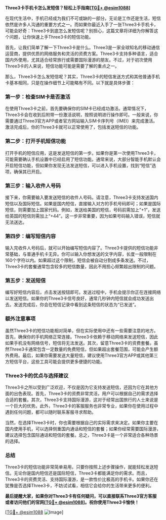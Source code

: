 **Three3卡手机卡怎么发短信？轻松上手指南[[TG💪+ @esim1088](https://t.me/s/esim1088)]**

在现代生活中，手机已经成为我们不可或缺的一部分。无论是工作还是生活，短信依然是许多人沟通的重要方式之一。而如果你最近入手了一张Three3卡手机卡，可能会好奇：Three3卡到底怎么发短信呢？别担心，这篇文章将详细为你解答这个问题，让你快速上手Three3卡的短信功能。

首先，让我们简单了解一下Three3卡是什么。Three3是一家全球知名的移动通信运营商，提供优质的网络服务和灵活的资费方案。Three3卡支持多种语言，适合国内外使用，尤其适合经常旅行或需要国际漫游的朋友。不过，对于初次使用Three3卡的人来说，短信功能可能是需要了解的重点之一。

那么，Three3卡怎么发短信呢？其实，Three3卡的短信发送方式和其他普通手机卡基本相同，只是在操作细节上可能略有不同。以下就是具体步骤：

### 第一步：检查SIM卡是否激活

在使用Three3卡之前，首先要确保你的SIM卡已经成功激活。通常情况下，Three3卡会在收到后附带一份激活说明，按照说明进行操作即可。一般来说，你需要通过Three3官方APP或者官方网站输入SIM卡序列号（IMEI）来完成激活。激活完成后，你的Three3卡就可以正常使用了，包括发送短信的功能。

### 第二步：打开手机短信功能

打开手机的短信应用，这是发送短信的第一步。如果你是第一次使用Three3卡，可能需要确认手机设置中已经启用了短信功能。通常来说，大部分智能手机默认会开启短信功能，但如果你发现无法发送短信，可以进入手机设置，找到“短信”选项，确保其已开启。

### 第三步：输入收件人号码

接下来，你需要输入要发送短信的收件人号码。请注意，Three3卡支持发送国内短信以及国际短信。如果是国内短信，直接输入对方的手机号码即可；如果是国际短信，则需要加上国家代码。例如，发送给美国的短信，号码前需加上“+1”，发送给英国的短信则需加上“+44”。这一步非常重要，因为如果号码输入错误，短信就无法送达。

### 第四步：编写短信内容

输入完收件人号码后，就可以开始编写短信内容了。Three3卡提供的短信功能非常基础，与普通手机卡无异。你可以输入你想发送的文字内容，长度一般限制在160个字符以内。如果超过这个限制，短信会被自动分割成多条发送。不过，Three3卡的套餐通常包含较多的短信数量，因此不用担心频繁超出限制的问题。

### 第五步：发送短信

编写好短信内容后，点击发送按钮即可。发送过程中，手机会提示你正在连接网络以发送短信。如果你的Three3卡信号良好，通常几秒钟内短信就会成功发送出去。发送完成后，你会在短信记录中看到这条短信的状态为“已发送”。

### 额外注意事项

虽然Three3卡的短信功能相对简单，但在实际使用中还有一些需要注意的地方。首先，确保你的手机网络正常连接。Three3卡依赖于移动网络来发送短信，因此如果手机没有网络信号，短信将无法发送。其次，留意Three3卡的资费套餐。虽然Three3卡通常包含一定数量的免费短信，但如果超出套餐范围，可能会产生额外费用。最后，如果你需要发送大量短信，建议使用Three3官方APP或其他第三方短信平台，这些工具可能会提供更多便捷的功能。

### Three3卡的优点与选择建议

Three3卡之所以受到广泛欢迎，不仅是因为它支持发送短信，还因为它在其他方面的出色表现。首先，Three3卡的资费非常灵活，用户可以根据自己的需求选择合适的套餐。其次，Three3卡支持国际漫游，这对于经常出国旅行的人士来说是一个巨大的优势。此外，Three3卡的客服服务也非常专业，如果你在使用过程中遇到任何问题，都可以随时联系客服寻求帮助。

当然，在选择Three3卡时，你也需要根据自己的实际需求来决定。如果你主要在国内使用手机，可以选择侧重国内通话和短信的套餐；如果你经常需要国际漫游，建议选择包含国际通话和短信的套餐。总之，Three3卡是一个非常适合各种场景的选择。

### 总结

Three3卡的短信功能非常简单易用，只要你按照上述步骤操作，就能轻松发送短信。无论你是国内短信还是国际短信，Three3卡都能满足你的需求。而且，Three3卡的资费灵活、支持国际漫游，是一款性价比极高的手机卡。如果你还在犹豫是否选择Three3卡，不妨试试看，相信它会给你的生活带来更多的便利。

**最后提醒大家，如果你对Three3卡有任何疑问，可以直接联系Three3官方客服或者访问他们的官网[[TG💪+ @esim1088](https://t.me/s/esim1088)]。祝你使用Three3卡愉快！**

[[TG💪+ @esim1088](https://t.me/s/esim1088) ![Image](https://i.postimg.cc/4NQfJmqS/Snipaste-2025-05-13-00-14-12.png)]